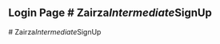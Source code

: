 ## Login Page #   Z a i r z a _ I n t e r m e d i a t e _ S i g n U p  
 #   Z a i r z a _ I n t e r m e d i a t e _ S i g n U p  
 
